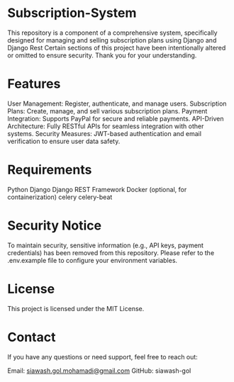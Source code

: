 # Subscription-System
  This repository is a component of a comprehensive system, specifically designed for managing and selling subscription plans using Django and Django Rest
  Certain sections of this project have been intentionally altered or omitted to ensure   security. Thank you for your understanding.

# Features
  User Management: Register, authenticate, and manage users.
  Subscription Plans: Create, manage, and sell various subscription plans.
  Payment Integration: Supports PayPal for secure and reliable payments.
  API-Driven Architecture: Fully RESTful APIs for seamless integration with other systems.
  Security Measures: JWT-based authentication and email verification to ensure user data  safety.


# Requirements
  Python
  Django
  Django REST Framework
  Docker (optional, for containerization)
  celery
  celery-beat

# Security Notice
  To maintain security, sensitive information (e.g., API keys, payment credentials) has   been removed from this repository. Please refer to the .env.example file to configure   your environment variables.

# License
  This project is licensed under the MIT License.

# Contact
  If you have any questions or need support, feel free to reach out:

  Email: siawash.gol.mohamadi@gmail.com
  GitHub: siawash-gol